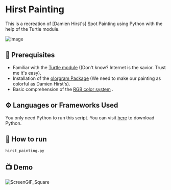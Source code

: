 # Hirst Painting 

This is a recreation of [Damien Hirst's] Spot Painting using Python with the help of the Turtle module.

![image](https://user-images.githubusercontent.com/128680209/228139350-fba5b9ee-b8e7-4592-aae0-c2c13b31dcfa.png)

## 📝 Prerequisites
+ Familiar with the [Turtle module](https://docs.python.org/3/library/turtle.html) ((Don't know? Internet is the savior. Trust me it's easy).
+ Installation of the [olorgram Package](https://pypi.org/project/colorgram.py) (We need to make our painting as colorful as Damien Hirst's).
+ Basic comprehension of the [RGB color system](https://en.wikipedia.org/wiki/RGB_color_model) .

## ⚙️ Languages or Frameworks Used

You only need Python to run this script. You can visit [here](https://www.python.org/downloads) to download Python.

## 🌟  How to run
```
hirst_painting.py

```
## 📺 Demo

![ScreenGIF_Square](https://user-images.githubusercontent.com/128680209/228143920-0242826f-57df-43ed-8471-06e8f9bac30a.gif)

